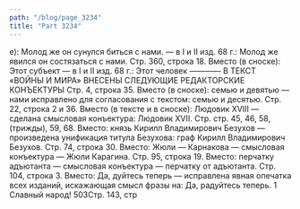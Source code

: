 ```yaml
---
path: "/blog/page_3234"
title: "Part 3234"
---
```


е): Молод же он сунулся биться с нами. — в I и II изд. 68 г.: Молод же явился он состязаться с нами.
Стр. 360, строка 18.
Вместо (в сноске): Этот субъект — в I и II изд. 68 г.: Этот человек
————
В ТЕКСТ «ВОЙНЫ И МИРА» ВНЕСЕНЫ СЛЕДУЮЩИЕ РЕДАКТОРСКИЕ КОНЪЕКТУРЫ
Стр. 4, строка 35.
Вместо (в сноске): семью и девятью — нами исправлено для согласования с текстом: семью и десятью.
Стр. 22, строка 2 и 36.
Вместо (в тексте и в сноске): Людовик XVIII — сделана смысловая конъектура: Людовик XVII.
Стр. стр. 45, 46, 58, (трижды), 59, 68.
Вместо: князь Кирилл Владимирович Безухов — произведена унификация титула Безухова: граф Кирилл Владимирович Безухов.
Стр. 74, строка 30.
Вместо: Жюли — Карнакова — смысловая конъектура — Жюли Карагина.
Стр. 95, строка 19.
Вместо: перчатку адъютанта — смысловая конъектура — перчатку от адъютанта.
Стр. 104, строка 3.
Вместо: Да, дуйтесь теперь — исправлена явная опечатка всех изданий, искажающая смысл фразы на: Да, радуйтесь теперь.
1 Славный народ!
503Стр. 143, стр
